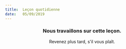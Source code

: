 ```yaml
---
title:  Leçon quotidienne
date:   05/09/2019
---
```


### <center>Nous travaillons sur cette leçon.</center>
<center>Revenez plus tard, s'il vous plaît.</center>